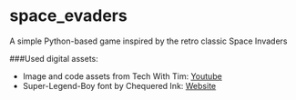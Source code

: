 # space_evaders
A simple Python-based game inspired by the retro classic Space Invaders 

###Used digital assets:

* Image and code assets from Tech With Tim: [Youtube](https://www.youtube.com/c/TechWithTim/featured)
* Super-Legend-Boy font by Chequered Ink: [Website](https://chequered.ink/font-listing/)

